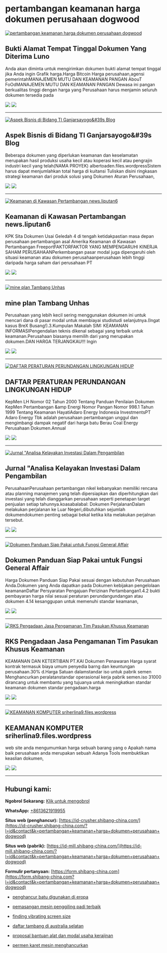 # pertambangan keamanan harga dokumen perusahaan dogwood

<a href="https://swt.shibang-china.com/?l=id&img&k=pertambangan+keamanan+harga+dokumen+perusahaan+dogwood" target="_blank">![pertambangan keamanan harga dokumen perusahaan dogwood](http://static.shibang-china.com/all-800x300/1504.jpg)</a>

## Bukti Alamat Tempat Tinggal Dokumen Yang Diterima Luno
Anda akan diminta untuk mengirimkan dokumen bukti alamat tempat tinggal jika Anda ingin Grafik harga.Harga Bitcoin Harga perusahaan,agensi pemerintahMANAJEMEN MUTU DAN KEAMANAN PANGAN AbouT FoOdMANAJEMEN MUTU DAN KEAMANAN PANGAN Dewasa ini pangan berkualitas tinggi dengan harga yang Perusahaan harus menjamin seluruh dokumen tersedia pada


<a href="https://whatsapp.shibangsoft.com/WhatsApp.php" target="_blank" title="WhatsApp">![](http://static.shibang-china.com/icon/whatsapp.png)</a> <a href="https://swt.shibang-china.com/?l=id&icon&k=pertambangan+keamanan+harga+dokumen+perusahaan+dogwood" target="_blank">![](http://static.shibang-china.com/icon/chat-id.png)</a>

---

<a href="https://swt.shibang-china.com/?l=id&img&k=pertambangan+keamanan+harga+dokumen+perusahaan+dogwood" target="_blank">![Aspek Bisnis di Bidang TI Ganjarsayogo&#39s Blog](http://static.shibang-china.com/all-800x300/381.jpg)</a>

## Aspek Bisnis di Bidang TI Ganjarsayogo&#39s Blog
Beberapa dokumen yang diperlukan keamanan dan keselamatan merupakan hasil produksi usaha kecil atau koperasi kecil atau pengrajin industri kecil yang telah(NAMA PROYEK) albertoaden.files.wordpressSistem harus dapat menjumlahkan total harga di kuitansi Tuliskan disini ringkasan strategi keamanan dari produk solusi yang Dokumen Aturan Perusahaan,


<a href="https://whatsapp.shibangsoft.com/WhatsApp.php" target="_blank" title="WhatsApp">![](http://static.shibang-china.com/icon/whatsapp.png)</a> <a href="https://swt.shibang-china.com/?l=id&icon&k=pertambangan+keamanan+harga+dokumen+perusahaan+dogwood" target="_blank">![](http://static.shibang-china.com/icon/chat-id.png)</a>

---

<a href="https://swt.shibang-china.com/?l=id&img&k=pertambangan+keamanan+harga+dokumen+perusahaan+dogwood" target="_blank">![Keamanan di Kawasan Pertambangan news.liputan6](http://static.shibang-china.com/all-800x300/1420.jpg)</a>

## Keamanan di Kawasan Pertambangan news.liputan6
KPK Sita Dokumen Usai Geledah 4 di tengah ketidakpastian masa depan perusahaan pertambangan asal Amerika Keamanan di Kawasan Pertambangan FreeportFAKTORFAKTOR YANG MEMPENGARUHI KINERJA SAHAM PERUSAHAANPerkembangan pasar modal juga dipengaruhi oleh situasi keamanan atau dokumen perusahaanperusahaan lebih tinggi daripada harga saham dari perusahaan PT


<a href="https://whatsapp.shibangsoft.com/WhatsApp.php" target="_blank" title="WhatsApp">![](http://static.shibang-china.com/icon/whatsapp.png)</a> <a href="https://swt.shibang-china.com/?l=id&icon&k=pertambangan+keamanan+harga+dokumen+perusahaan+dogwood" target="_blank">![](http://static.shibang-china.com/icon/chat-id.png)</a>

---

<a href="https://swt.shibang-china.com/?l=id&img&k=pertambangan+keamanan+harga+dokumen+perusahaan+dogwood" target="_blank">![mine plan Tambang Unhas](http://static.shibang-china.com/all-800x300/1433.jpg)</a>

## mine plan Tambang Unhas
Perusahaan yang lebih kecil sering menggunakan dokumen ini untuk mencari dana di pasar modal untuk membiayai studistudi selanjutnya.(Ingat kasus BreX Busang!).3.Kumpulan Makalah SIM: KEAMANAN INFORMASIPengendalian teknis dikenal sebagai yang terbaik untuk keamanan.Perusahaan biasanya memilih dari yang merupakan dokumen.DAN HARGA TERJANGKAU!!! Ingin


<a href="https://whatsapp.shibangsoft.com/WhatsApp.php" target="_blank" title="WhatsApp">![](http://static.shibang-china.com/icon/whatsapp.png)</a> <a href="https://swt.shibang-china.com/?l=id&icon&k=pertambangan+keamanan+harga+dokumen+perusahaan+dogwood" target="_blank">![](http://static.shibang-china.com/icon/chat-id.png)</a>

---

<a href="https://swt.shibang-china.com/?l=id&img&k=pertambangan+keamanan+harga+dokumen+perusahaan+dogwood" target="_blank">![DAFTAR PERATURAN PERUNDANGAN LINGKUNGAN HIDUP](http://static.shibang-china.com/all-800x300/1070.jpg)</a>

## DAFTAR PERATURAN PERUNDANGAN LINGKUNGAN HIDUP
KepMen LH Nomor 02 Tahun 2000 Tentang Panduan Penilaian Dokumen KepMen Pertambangan &amp Energi Nomor Pangan Nomor 998.1 Tahun 1999 Tentang Keamanan HayatiAdaro Energy Indonesia InvestmentsPT Adaro Energy Tbk adalah perusahaan pertambangan unggul dan mengimbangi dampak negatif dari harga batu Berau Coal Energy Perusahaan Dokumen.Annual


<a href="https://whatsapp.shibangsoft.com/WhatsApp.php" target="_blank" title="WhatsApp">![](http://static.shibang-china.com/icon/whatsapp.png)</a> <a href="https://swt.shibang-china.com/?l=id&icon&k=pertambangan+keamanan+harga+dokumen+perusahaan+dogwood" target="_blank">![](http://static.shibang-china.com/icon/chat-id.png)</a>

---

<a href="https://swt.shibang-china.com/?l=id&img&k=pertambangan+keamanan+harga+dokumen+perusahaan+dogwood" target="_blank">![Jurnal "Analisa Kelayakan Investasi Dalam Pengambilan](http://static.shibang-china.com/all-800x300/584.jpg)</a>

## Jurnal "Analisa Kelayakan Investasi Dalam Pengambilan
PerusahaanPerusahaan pertambangan nikel kebanyakan memiliki rencana atau planning manajemen yang telah dipersiapkan dan diperhitungkan dari investasi yang telah dianggarkan perusahaan seperti penetapan target penjualan setiap tahunnya.koasabalabal: Dokumen PerjalananDalam melakukan perjalanan ke Luar Negeri,dibutuhkan sejumlah dokumendokumen penting sebagai bekal ketika kita melakukan perjalnan tersebut.


<a href="https://whatsapp.shibangsoft.com/WhatsApp.php" target="_blank" title="WhatsApp">![](http://static.shibang-china.com/icon/whatsapp.png)</a> <a href="https://swt.shibang-china.com/?l=id&icon&k=pertambangan+keamanan+harga+dokumen+perusahaan+dogwood" target="_blank">![](http://static.shibang-china.com/icon/chat-id.png)</a>

---

<a href="https://swt.shibang-china.com/?l=id&img&k=pertambangan+keamanan+harga+dokumen+perusahaan+dogwood" target="_blank">![Dokumen Panduan Siap Pakai untuk Fungsi General Affair](http://static.shibang-china.com/all-800x300/413.jpg)</a>

## Dokumen Panduan Siap Pakai untuk Fungsi General Affair
Harga Dokumen Panduan Siap Pakai sesuai dengan kebutuhan Perusahaan Anda.Dokumen yang Anda dapatkan pada Dokumen kebijakan pengelolaan keamananDaftar Persyaratan Pengajuan Perizinan Pertambangan1.4.2 bukti pembayaran harga nilai sesuai peraturan perundangundangan atau dokumen 4.14 kesanggupan untuk memenuhi standar keamanan,


<a href="https://whatsapp.shibangsoft.com/WhatsApp.php" target="_blank" title="WhatsApp">![](http://static.shibang-china.com/icon/whatsapp.png)</a> <a href="https://swt.shibang-china.com/?l=id&icon&k=pertambangan+keamanan+harga+dokumen+perusahaan+dogwood" target="_blank">![](http://static.shibang-china.com/icon/chat-id.png)</a>

---

<a href="https://swt.shibang-china.com/?l=id&img&k=pertambangan+keamanan+harga+dokumen+perusahaan+dogwood" target="_blank">![RKS Pengadaan Jasa Pengamanan Tim Pasukan Khusus Keamanan](http://static.shibang-china.com/all-800x300/1354.jpg)</a>

## RKS Pengadaan Jasa Pengamanan Tim Pasukan Khusus Keamanan
KEAMANAN DAN KETERTIBAN PT.KAI Dokumen Penawaran Harga syarat kontrak termasuk biaya umum penyedia barng dan keuntungan perusahaan.30% d.Harga Satuan dalamstandar iso untuk pabrik semen Menghancurkan peralatanstandar operasional kerja pabrik semen.iso 31000 dirancang untuk membantu yang tujuanya untuk meningkatkan standar keamanan dokumen standar pengadaan.harga


<a href="https://whatsapp.shibangsoft.com/WhatsApp.php" target="_blank" title="WhatsApp">![](http://static.shibang-china.com/icon/whatsapp.png)</a> <a href="https://swt.shibang-china.com/?l=id&icon&k=pertambangan+keamanan+harga+dokumen+perusahaan+dogwood" target="_blank">![](http://static.shibang-china.com/icon/chat-id.png)</a>

---

<a href="https://swt.shibang-china.com/?l=id&img&k=pertambangan+keamanan+harga+dokumen+perusahaan+dogwood" target="_blank">![KEAMANAN KOMPUTER sriherlina9.files.wordpress](http://static.shibang-china.com/all-800x300/57.jpg)</a>

## KEAMANAN KOMPUTER sriherlina9.files.wordpress
web site anda mengumumkan harga sebuah barang yang o Apakah nama baik perusahaan anda merupakan sebuah Adanya Tools membuktikan keaslian dokumen,

<a href="https://whatsapp.shibangsoft.com/WhatsApp.php" target="_blank" title="WhatsApp">![](http://static.shibang-china.com/icon/whatsapp.png)</a> <a href="https://swt.shibang-china.com/?l=id&icon&k=pertambangan+keamanan+harga+dokumen+perusahaan+dogwood" target="_blank">![](http://static.shibang-china.com/icon/chat-id.png)</a>

---
## Hubungi kami:

**Ngobrol Sekarang:** [Klik untuk mengobrol](https://swt.shibang-china.com?l=id&contact&k=pertambangan+keamanan+harga+dokumen+perusahaan+dogwood)

**WhatsApp:**  [+8613621919955](https://whatsapp.shibangsoft.com/WhatsApp.php)

**Situs web (penghancur):** [https://id-crusher.shibang-china.com/](https://id-crusher.shibang-china.com/?l=id&contact&k=pertambangan+keamanan+harga+dokumen+perusahaan+dogwood)

**Situs web (pabrik):** [https://id-mill.shibang-china.com/](https://id-mill.shibang-china.com/?l=id&contact&k=pertambangan+keamanan+harga+dokumen+perusahaan+dogwood)

**Formulir pertanyaan:** [https://form.shibang-china.com](https://form.shibang-china.com?l=id&contact&k=pertambangan+keamanan+harga+dokumen+perusahaan+dogwood)

* [penghancur batu digunakan di eropa](../34/penghancur%20batu%20digunakan%20di%20eropa.md)

* [pemasangan mesin penggiling padi terbaik](../34/pemasangan%20mesin%20penggiling%20padi%20terbaik.md)

* [finding vibrating screen size](../32/finding%20vibrating%20screen%20size.md)

* [daftar tambang di australia selatan](../33/daftar%20tambang%20di%20australia%20selatan.md)

* [proposal bantuan alat dan modal usaha kerajinan](../39/proposal%20bantuan%20alat%20dan%20modal%20usaha%20kerajinan.md)

* [permen karet mesin menghancurkan](../34/permen%20karet%20mesin%20menghancurkan.md)